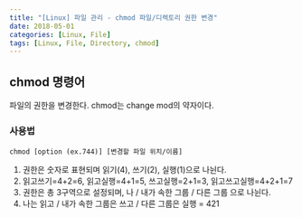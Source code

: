 ```yaml
---
title: "[Linux] 파일 관리 - chmod 파일/디렉토리 권한 변경"
date: 2018-05-01
categories: [Linux, File]
tags: [Linux, File, Directory, chmod]
---
```


## chmod 명령어
파일의 권한을 변경한다.
chmod는 change mod의 약자이다.

### 사용법
```
chmod [option (ex.744)] [변경할 파일 위치/이름]
```

1. 권한은 숫자로 표현되며 읽기(4), 쓰기(2), 실행(1)으로 나뉜다.
2. 읽고쓰기=4+2=6, 읽고실행=4+1=5, 쓰고실행=2+1=3, 읽고쓰고실행=4+2+1=7
3. 권한은 총 3구역으로 설정되며, 나 / 내가 속한 그룹 / 다른 그룹 으로 나뉜다.
4. 나는 읽고 / 내가 속한 그룹은 쓰고 / 다른 그룹은 실행 = 421
